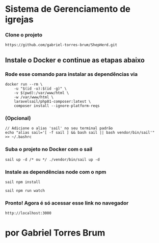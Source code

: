 # Sistema de Gerenciamento de igrejas

### Clone o projeto

```
https://github.com/gabriel-torres-brum/ShepHerd.git
```

## Instale o Docker e continue as etapas abaixo


### Rode esse comando para instalar as dependências via 

```
docker run --rm \
    -u "$(id -u):$(id -g)" \
    -v $(pwd):/var/www/html \
    -w /var/www/html \
    laravelsail/php81-composer:latest \
    composer install --ignore-platform-reqs
```

### (Opcional)

```
// Adicione o alias 'sail' no seu terminal padrão
echo "alias sail='[ -f sail ] && bash sail || bash vendor/bin/sail'" >> ~/.bashrc
```

### Suba o projeto no Docker com o sail

```
sail up -d /* ou */ ./vendor/bin/sail up -d
```

### Instale as dependências node com o npm

```
sail npm install

sail npm run watch
```

### Pronto! Agora é só acessar esse link no navegador

```
http://localhost:3000
```

#  por Gabriel Torres Brum